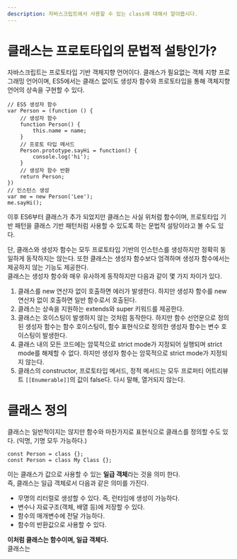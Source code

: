 ```yaml
---
description: 자바스크립트에서 사용할 수 있는 class에 대해서 알아봅시다.
---
```


# 클래스는 프로토타입의 문법적 설탕인가?
자바스크립트는 프로토타입 기반 객체지향 언어이다. 클래스가 필요없는 객체 지향 프로그래밍 언어이며, ES5에서는 클래스 없이도 생성자 함수와 프로토타입을 통해 객체지향 언어의 상속을 구현할 수 있다. <br>

```
// ES5 생성자 함수
var Person = (function () {
    // 생성자 함수
    function Person() {
        this.name = name;
    }
    // 프로토 타입 메서드
    Person.prototype.sayHi = function() {
        console.log('hi');
    }
    // 생성자 함수 반환
    return Person;
})
// 인스턴스 생성
var me = new Person('Lee');
me.sayHi();
```
이후 ES6부터 클래스가 추가 되었지만 클래스는 사실 위처럼 함수이며, 프로토타입 기반 패턴을 클래스 기반 패턴처럼 사용할 수 있도록 하는 문법적 설탕이라고 볼 수도 있다. <br>

단, 클래스와 생성자 함수는 모두 프로토타입 기반의 인스턴스를 생성하지만 정확히 동일하게 동작하지는 않는다. 또한 클래스는 생성자 함수보다 엄격하며 생성자 함수에서는 제공하지 않는 기능도 제공한다. <br>
클래스는 생성자 함수와 매우 유사하게 동작하지만 다음과 같이 몇 가지 차이가 있다. <br>

1. 클래스를 new 연산자 없이 호출하면 에러가 발생한다. 하지만 생성자 함수를 new 연산자 없이 호출하면 일반 함수로서 호출된다. <br>
2. 클래스는 상속을 지원하는 extends와 super 키워드를 제공한다.
3. 클래스는 호이스팅이 발생하지 않는 것처럼 동작한다. 하지만 함수 선언문으로 정의된 생성자 함수는 함수 호이스팅이, 함수 표현식으로 정의한 생성자 함수는 변수 호이스팅이 발생한다.
4. 클래스 내의 모든 코드에는 암묵적으로 strict mode가 지정되어 실행되며 strict mode를 해제할 수 없다. 하지만 생성자 함수는 암묵적으로 strict mode가 지정되지 않는다.
5. 클래스의 constructor, 프로토타입 메서드, 정적 메서드는 모두 프로퍼티 어트리뷰트 `[[Enumerable]]`의 값이 false다. 다시 말해, 열거되지 않는다. 

# 클래스 정의
클래스는 일반적이지는 않지만 함수와 마찬가지로 표현식으로 클래스를 정의할 수도 있다. (익명, 기명 모두 가능하다.)
```
const Person = class {};
const Person = class My Class {};
```
이는 클래스가 값으로 사용할 수 있는 **일급 객체**라는 것을 의미 한다. <br>
즉, 클래스는 일급 객체로서 다음과 같은 의미를 가진다. <br>

- 무명의 리터럴로 생성할 수 있다. 즉, 런타임에 생성이 가능하다.
- 변수나 자료구조(객체, 배열 등)에 저장할 수 있다.
- 함수의 매개변수에 전달 가능하다.
- 함수의 반환값으로 사용할 수 있다.

**이처럼 클래스는 함수이며, 일급 객체다.** <br>
클래스는 